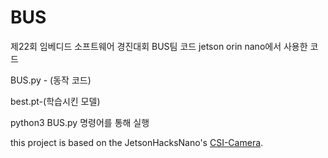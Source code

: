 # BUS
제22회 임베디드 소프트웨어 경진대회 BUS팀 코드
jetson orin nano에서 사용한 코드

BUS.py - (동작 코드)

best.pt-(학습시킨 모델)

python3 BUS.py 명령어를 통해 실행


this project is based on the JetsonHacksNano's [CSI-Camera](https://github.com/JetsonHacksNano/CSI-Camera). 
